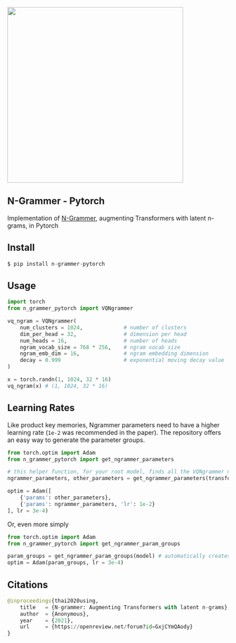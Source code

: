 <img src="./n-grammer.png" width="400px"></img>

## N-Grammer - Pytorch

Implementation of <a href="https://openreview.net/forum?id=GxjCYmQAody">N-Grammer</a>, augmenting Transformers with latent n-grams, in Pytorch

## Install

```py
$ pip install n-grammer-pytorch
````

## Usage

```py
import torch
from n_grammer_pytorch import VQNgrammer

vq_ngram = VQNgrammer(
    num_clusters = 1024,             # number of clusters
    dim_per_head = 32,               # dimension per head
    num_heads = 16,                  # number of heads
    ngram_vocab_size = 768 * 256,    # ngram vocab size
    ngram_emb_dim = 16,              # ngram embedding dimension
    decay = 0.999                    # exponential moving decay value
)

x = torch.randn(1, 1024, 32 * 16)
vq_ngram(x) # (1, 1024, 32 * 16)
```

## Learning Rates

Like product key memories, Ngrammer parameters need to have a higher learning rate (`1e-2` was recommended in the paper). The repository offers an easy way to generate the parameter groups.


```py
from torch.optim import Adam
from n_grammer_pytorch import get_ngrammer_parameters

# this helper function, for your root model, finds all the VQNgrammer models and the embedding parameters
ngrammer_parameters, other_parameters = get_ngrammer_parameters(transformer)

optim = Adam([
    {'params': other_parameters},
    {'params': ngrammer_parameters, 'lr': 1e-2}
], lr = 3e-4)
```

Or, even more simply

```py
from torch.optim import Adam
from n_grammer_pytorch import get_ngrammer_param_groups

param_groups = get_ngrammer_param_groups(model) # automatically creates array of parameter settings with learning rate set at 1e-2 for ngrammer parameter values
optim = Adam(param_groups, lr = 3e-4)
```

## Citations

```py
@inproceedings{thai2020using,
    title   = {N-grammer: Augmenting Transformers with latent n-grams},
    author  = {Anonymous},
    year    = {2021},
    url     = {https://openreview.net/forum?id=GxjCYmQAody}
}
```
